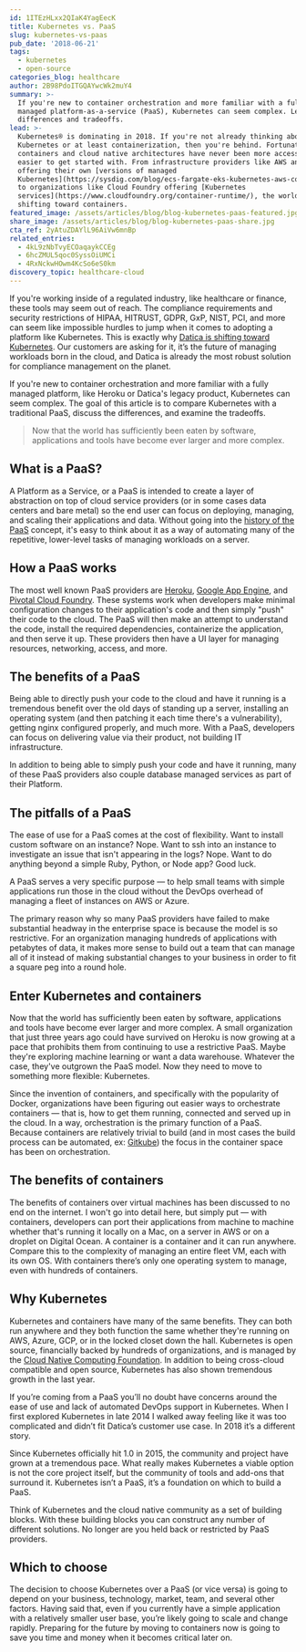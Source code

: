 ```yaml
---
id: 1ITEzHLxx2QIaK4YagEecK
title: Kubernetes vs. PaaS
slug: kubernetes-vs-paas
pub_date: '2018-06-21'
tags:
  - kubernetes
  - open-source
categories_blog: healthcare
author: 2B98PdoITGQAYwcWk2muY4
summary: >-
  If you're new to container orchestration and more familiar with a fully
  managed platform-as-a-service (PaaS), Kubernetes can seem complex. Learn the
  differences and tradeoffs.
lead: >-
  Kubernetes® is dominating in 2018. If you're not already thinking about
  Kubernetes or at least containerization, then you're behind. Fortunately,
  containers and cloud native architectures have never been more accessible or
  easier to get started with. From infrastructure providers like AWS and Azure
  offering their own [versions of managed
  Kubernetes](https://sysdig.com/blog/ecs-fargate-eks-kubernetes-aws-compared/),
  to organizations like Cloud Foundry offering [Kubernetes
  services](https://www.cloudfoundry.org/container-runtime/), the world is
  shifting toward containers.
featured_image: /assets/articles/blog/blog-kubernetes-paas-featured.jpg
share_image: /assets/articles/blog/blog-kubernetes-paas-share.jpg
cta_ref: 2yAtuZDAYlL96AiVw6mnBp
related_entries:
  - 4kL9zNbTvyECOaqaykCCEg
  - 6hcZMUL5qoc0SyssOiUMCi
  - 4RxNckwHOwm4KcSo6eS0km
discovery_topic: healthcare-cloud
---
```


If you're working inside of a regulated industry, like healthcare or finance, these tools may seem out of reach. The compliance requirements and security restrictions of HIPAA, HITRUST, GDPR, GxP, NIST, PCI, and more can seem like impossible hurdles to jump when it comes to adopting a platform like Kubernetes.
This is exactly why [Datica is shifting toward Kubernetes](https://datica.com/press-release/datica-launches-kubernetes-enabled-platform/). Our customers are asking for it, it’s the future of managing workloads born in the cloud, and Datica is already the most robust solution for compliance management on the planet. 

If you're new to container orchestration and more familiar with a fully managed platform, like Heroku or Datica's legacy product, Kubernetes can seem complex. The goal of this article is to compare Kubernetes with a traditional PaaS, discuss the differences, and examine the tradeoffs.

> Now that the world has sufficiently been eaten by software, applications and tools have become ever larger and more complex.

## What is a PaaS?

A Platform as a Service, or a PaaS is intended to create a layer of abstraction on top of cloud service providers (or in some cases data centers and bare metal) so the end user can focus on deploying, managing, and scaling their applications and data. Without going into the [history of the PaaS](https://datica.com/blog/saas-paas-iaas-whats-the-difference/) concept, it's easy to think about it as a way of automating many of the repetitive, lower-level tasks of managing workloads on a server.

## How a PaaS works

The most well known PaaS providers are [Heroku](https://heroku.com/), [Google App Engine](https://cloud.google.com/appengine/), and [Pivotal Cloud Foundry](https://pivotal.io/platform). These systems work when developers make minimal configuration changes to their application's code and then simply "push" their code to the cloud. The PaaS will then make an attempt to understand the code, install the required dependencies, containerize the application, and then serve it up. These providers then have a UI layer for managing resources, networking, access, and more.

## The benefits of a PaaS

Being able to directly push your code to the cloud and have it running is a tremendous benefit over the old days of standing up a server, installing an operating system (and then patching it each time there's a vulnerability), getting nginx configured properly, and much more. With a PaaS, developers can focus on delivering value via their product, not building IT infrastructure.

In addition to being able to simply push your code and have it running, many of these PaaS providers also couple database managed services as part of their Platform.

## The pitfalls of a PaaS

The ease of use for a PaaS comes at the cost of flexibility. Want to install custom software on an instance? Nope. Want to ssh into an instance to investigate an issue that isn't appearing in the logs? Nope. Want to do anything beyond a simple Ruby, Python, or Node app? Good luck.

A PaaS serves a very specific purpose — to help small teams with simple applications run those in the cloud without the DevOps overhead of managing a fleet of instances on AWS or Azure.

The primary reason why so many PaaS providers have failed to make substantial headway in the enterprise space is because the model is so restrictive. For an organization managing hundreds of applications with petabytes of data, it makes more sense to build out a team that can manage all of it instead of making substantial changes to your business in order to fit a square peg into a round hole.

## Enter Kubernetes and containers

Now that the world has sufficiently been eaten by software, applications and tools have become ever larger and more complex. A small organization that just three years ago could have survived on Heroku is now growing at a pace that prohibits them from continuing to use a restrictive PaaS. Maybe they're exploring machine learning or want a data warehouse. Whatever the case, they've outgrown the PaaS model. Now they need to move to something more flexible: Kubernetes.

Since the invention of containers, and specifically with the popularity of Docker, organizations have been figuring out easier ways to orchestrate containers — that is, how to get them running, connected and served up in the cloud. In a way, orchestration is the primary function of a PaaS. Because containers are relatively trivial to build (and in most cases the build process can be automated, ex: [Gitkube](https://gitkube.sh/)) the focus in the container space has been on orchestration.

## The benefits of containers

The benefits of containers over virtual machines has been discussed to no end on the internet. I won't go into detail here, but simply put — with containers, developers can port their applications from machine to machine whether that's running it locally on a Mac, on a server in AWS or on a droplet on Digital Ocean. A container is a container and it can run anywhere. Compare this to the complexity of managing an entire fleet  VM, each with its own OS. With containers there’s only one operating system to manage, even with hundreds of containers.

## Why Kubernetes

Kubernetes and containers have many of the same benefits. They can both run anywhere and they both function the same whether they're running on AWS, Azure, GCP, or in the locked closet down the hall. Kubernetes is open source, financially backed by hundreds of organizations, and is managed by the [Cloud Native Computing Foundation](https://www.cncf.io/). In addition to being cross-cloud compatible and open source, Kubernetes has also shown tremendous growth in the last year.

If you’re coming from a PaaS you’ll no doubt have concerns around the ease of use and lack of automated DevOps support in Kubernetes. When I first explored Kubernetes in late 2014 I walked away feeling like it was too complicated and didn’t fit Datica’s customer use case. In 2018 it’s a different story.

Since Kubernetes officially hit 1.0 in 2015, the community and project have grown at a tremendous pace. What really makes Kubernetes a viable option is not the core project itself, but the community of tools and add-ons that surround it. Kubernetes isn’t a PaaS, it’s a foundation on which to build a PaaS.

Think of Kubernetes and the cloud native community as a set of building blocks. With these building blocks you can construct any number of different solutions. No longer are you held back or restricted by PaaS providers. 

## Which to choose

The decision to choose Kubernetes over a PaaS (or vice versa) is going to depend on your business, technology, market, team, and several other factors. Having said that, even if you currently have a simple application with a relatively smaller user base, you’re likely going to scale and change rapidly. Preparing for the future by moving to containers now is going to save you time and money when it becomes critical later on.

  